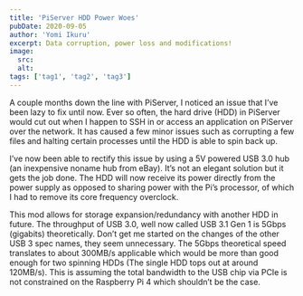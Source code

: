 ```yaml
---
title: 'PiServer HDD Power Woes'
pubDate: 2020-09-05
author: 'Yomi Ikuru'
excerpt: Data corruption, power loss and modifications!
image:
  src:
  alt:
tags: ['tag1', 'tag2', 'tag3']
---
```


A couple months down the line with PiServer, I noticed an issue that I’ve been lazy to fix until now.
Ever so often, the hard drive (HDD) in PiServer would cut out when I happen to SSH in or access an application on PiServer over the network. It has caused a few minor issues such as corrupting a few files and halting certain processes until the HDD is able to spin back up.

I’ve now been able to rectify this issue by using a 5V powered USB 3.0 hub (an inexpensive noname hub from eBay). It’s not an elegant solution but it gets the job done. The HDD will now receive its power directly from the power supply as opposed to sharing power with the Pi’s processor, of which I had to remove its core frequency overclock.

This mod allows for storage expansion/redundancy with another HDD in future. The throughput of USB 3.0, well now called USB 3.1 Gen 1 is 5Gbps (gigabits) theoretically. Don’t get me started on the changes of the other USB 3 spec names, they seem unnecessary. The 5Gbps theoretical speed translates to about 300MB/s applicable which would be more than good enough for two spinning HDDs (The single HDD tops out at around 120MB/s). This is assuming the total bandwidth to the USB chip via PCIe is not constrained on the Raspberry Pi 4 which shouldn’t be the case.
